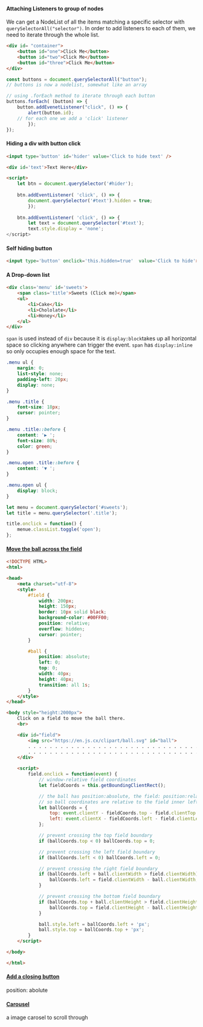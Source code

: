 
#### Attaching Listeners to group of nodes

We can get a NodeList of all the items matching a specific selector with `querySelectorAll("selector")`.
In order to add listeners to each of them, we need to iterate through the whole list.

```html
<div id= "container">
	<button id="one">Click Me</button>
	<button id="two">Click Me</button>
	<button id="three">Click Me</button>
</div>
```
```js
const buttons = document.querySelectorAll("button");
// buttons is now a nodelist, somewhat like an array

// using .forEach method to iterate through each button 
buttons.forEach( (button) => {
	button.addEvenetListener("click", () => {
		alert(button.id);
	// for each one we add a 'click' listener
		});
});
```



#### Hiding a div with button click
```html
<input type='button' id='hider' value='Click to hide text' />

<div id='text'>Text Here</div>

<script>
	let btn = document.querySelector('#hider');
	
	btn.addEventListener( 'click', () => {
		document.querySelector('#text').hidden = true;
		});
		
	btn.addEventListener( 'click', () => {
		let text = document.querySelector('#text');
		text.style.display = 'none';
</script>
```

#### Self hiding button
```html
<input type='button' onclick='this.hidden=true'  value='Click to hide'>
```



#### A Drop-down list

```html
<div class='menu' id='sweets'>
	<span class='title'>Sweets (Click me)</span>
	<ul>
		<li>Cake</li>
		<li>Chololate</li>
		<li>Honey</li>
	</ul>
</div>
```
`span` is used instead of `div` because it is `display:block`takes up all horizontal space so clicking anywhere can trigger the event.
`span` has `display:inline` so only occupies enough space for the text.
```css
.menu ul {
	margin: 0;
	list-style: none;
	padding-left: 20px;
	display: none;
}

.menu .title {
	font-size: 18px;
	cursor: pointer;
}

.menu .title::before {
	content: '▶ ';
	font-size: 80%;
	color: green;
}

.menu.open .title::before {
	content: '▼ ';
}

.menu.open ul {
	display: block;
}
```

```js
let menu = document.querySelector('#sweets');
let title = menu.querySelector('.title');

title.onclick = function() {
	menue.classList.toggle('open');
};
```




#### [Move the ball across the field](https://javascript.info/introduction-browser-events#move-the-ball-across-the-field)

```html
<!DOCTYPE HTML>
<html>

<head>
    <meta charset="utf-8">
    <style>
        #field {
            width: 200px;
            height: 150px;
            border: 10px solid black;
            background-color: #00FF00;
            position: relative;
            overflow: hidden;
            cursor: pointer;
        }

        #ball {
            position: absolute;
            left: 0;
            top: 0;
            width: 40px;
            height: 40px;
            transition: all 1s;
        }
    </style>
</head>

<body style="height:2000px">
    Click on a field to move the ball there.
    <br>

    <div id="field">
        <img src="https://en.js.cx/clipart/ball.svg" id="ball">
        . . . . . . . . . . . . . . . . . . . . . . . . . . . . . . . . . . . . . . . . . . . . . . . . . . . . . . . . . . . . . . . . . . . . . . . . . . . . . . . . . . . . . . . . . . . . . . . . . .
        . . . . . . . . . . . . . . . . . . . . . . . . . . . . . . . . . . . . . . . . . . . . . . . . . . . . . . . . . . . . . . . . . . . . . . . . . . . . . . . . . . . . . . . . . . . . . . . . . . . . . . . . . . . . . . . . . . . . . .
    </div>

    <script>
        field.onclick = function(event) {
            // window-relative field coordinates
            let fieldCoords = this.getBoundingClientRect();

            // the ball has position:absolute, the field: position:relative
            // so ball coordinates are relative to the field inner left-upper corner
            let ballCoords = {
                top: event.clientY - fieldCoords.top - field.clientTop - ball.clientHeight / 2,
                left: event.clientX - fieldCoords.left - field.clientLeft - ball.clientWidth / 2
            };

            // prevent crossing the top field boundary
            if (ballCoords.top < 0) ballCoords.top = 0;

            // prevent crossing the left field boundary
            if (ballCoords.left < 0) ballCoords.left = 0;

            // prevent crossing the right field boundary
            if (ballCoords.left + ball.clientWidth > field.clientWidth) {
                ballCoords.left = field.clientWidth - ball.clientWidth;
            }

            // prevent crossing the bottom field boundary
            if (ballCoords.top + ball.clientHeight > field.clientHeight) {
                ballCoords.top = field.clientHeight - ball.clientHeight;
            }

            ball.style.left = ballCoords.left + 'px';
            ball.style.top = ballCoords.top + 'px';
        }
    </script>

</body>

</html>

```

#### [Add a closing button](https://javascript.info/introduction-browser-events#add-a-closing-button)

position: abolute

#### [Carousel](https://javascript.info/introduction-browser-events#carousel)
a image carosel to scroll through
